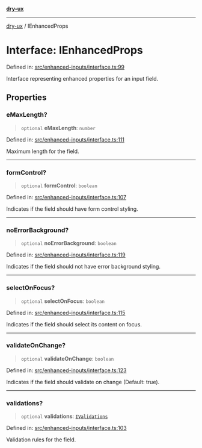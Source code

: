 [**dry-ux**](../README.md)

***

[dry-ux](../globals.md) / IEnhancedProps

# Interface: IEnhancedProps

Defined in: [src/enhanced-inputs/interface.ts:99](https://github.com/navedr/dry-ux/blob/b8fe047776f9e9943b5ac8e30a3dd152faaba227/src/enhanced-inputs/interface.ts#L99)

Interface representing enhanced properties for an input field.

## Properties

### eMaxLength?

> `optional` **eMaxLength**: `number`

Defined in: [src/enhanced-inputs/interface.ts:111](https://github.com/navedr/dry-ux/blob/b8fe047776f9e9943b5ac8e30a3dd152faaba227/src/enhanced-inputs/interface.ts#L111)

Maximum length for the field.

***

### formControl?

> `optional` **formControl**: `boolean`

Defined in: [src/enhanced-inputs/interface.ts:107](https://github.com/navedr/dry-ux/blob/b8fe047776f9e9943b5ac8e30a3dd152faaba227/src/enhanced-inputs/interface.ts#L107)

Indicates if the field should have form control styling.

***

### noErrorBackground?

> `optional` **noErrorBackground**: `boolean`

Defined in: [src/enhanced-inputs/interface.ts:119](https://github.com/navedr/dry-ux/blob/b8fe047776f9e9943b5ac8e30a3dd152faaba227/src/enhanced-inputs/interface.ts#L119)

Indicates if the field should not have error background styling.

***

### selectOnFocus?

> `optional` **selectOnFocus**: `boolean`

Defined in: [src/enhanced-inputs/interface.ts:115](https://github.com/navedr/dry-ux/blob/b8fe047776f9e9943b5ac8e30a3dd152faaba227/src/enhanced-inputs/interface.ts#L115)

Indicates if the field should select its content on focus.

***

### validateOnChange?

> `optional` **validateOnChange**: `boolean`

Defined in: [src/enhanced-inputs/interface.ts:123](https://github.com/navedr/dry-ux/blob/b8fe047776f9e9943b5ac8e30a3dd152faaba227/src/enhanced-inputs/interface.ts#L123)

Indicates if the field should validate on change (Default: true).

***

### validations?

> `optional` **validations**: [`IValidations`](IValidations.md)

Defined in: [src/enhanced-inputs/interface.ts:103](https://github.com/navedr/dry-ux/blob/b8fe047776f9e9943b5ac8e30a3dd152faaba227/src/enhanced-inputs/interface.ts#L103)

Validation rules for the field.
